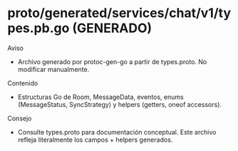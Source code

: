 # proto/generated/services/chat/v1/types.pb.go (GENERADO)

Aviso
- Archivo generado por protoc-gen-go a partir de types.proto. No modificar manualmente.

Contenido
- Estructuras Go de Room, MessageData, eventos, enums (MessageStatus, SyncStrategy) y helpers (getters, oneof accessors).

Consejo
- Consulte types.proto para documentación conceptual. Este archivo refleja literalmente los campos + helpers generados.